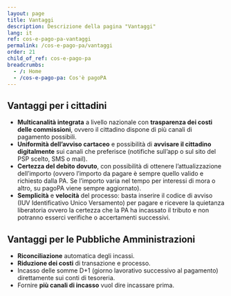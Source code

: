 ```yaml
---
layout: page
title: Vantaggi
description: Descrizione della pagina "Vantaggi"
lang: it
ref: cos-e-pago-pa-vantaggi
permalink: /cos-e-pago-pa/vantaggi
order: 21
child_of_ref: cos-e-pago-pa
breadcrumbs:
  - /: Home
  - /cos-e-pago-pa: Cos'è pagoPA
---
```


## Vantaggi per i cittadini

* **Multicanalità integrata** a livello nazionale con **trasparenza dei costi delle commissioni**, ovvero il cittadino dispone di più canali di pagamento possibili.
* **Uniformità dell’avviso cartaceo** e possibilità di **avvisare il cittadino digitalmente** sui canali che preferisce (notifiche sull’app o sul sito del PSP scelto, SMS o mail).
* **Certezza del debito dovuto**, con possibilità di ottenere l’attualizzazione dell’importo (ovvero l’importo da pagare è sempre quello valido e richiesto dalla PA. Se l’importo varia nel tempo per interessi di mora o altro, su pagoPA viene sempre aggiornato).
* **Semplicità** e **velocità** del processo: basta inserire il codice di avviso (IUV Identificativo Unico Versamento) per pagare e ricevere la quietanza liberatoria ovvero la certezza che la PA ha incassato il tributo e non potranno esserci verifiche o accertamenti successivi.

## Vantaggi per le Pubbliche Amministrazioni

* **Riconciliazione** automatica degli incassi.
* **Riduzione dei costi** di transazione e processo.
* Incasso delle somme D+1 (giorno lavorativo successivo al pagamento) direttamente sui conti di tesoreria.
* Fornire **più canali di incasso** vuol dire incassare prima.
